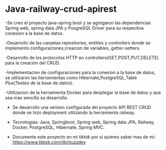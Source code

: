 <h1>Java-railway-crud-apirest</h1>

-Se creo el proyecto java-spring boot y se agregaron las dependencias Spring web, spring data JPA y PosgreSQL Driver para su respectiva conexion a la base de datos.

-Desarrollo de las carpetas repositories, entities y controllers donde se implemento configuraciones,creacion de variables, getter-setters.

-Desarrollo de los protocolos HTTP en controllers(GET,POST,PUT,DELETE) para la creacion del CRUD.

-Implementacion de configuraciones para la conexion a la base de datos, se utilizaron las herramientas como Hibernate,PostgreSQL,Table Plus(Testeo de la base de datos).

-Utilizacion de la herramienta Docker para desplegar la base de datos y que sea mas sencillo su desarrollo.

- Se desarrollo una version configurada del proyecto API REST CRUD donde se hizo deployment utilizando la herramienta railway.

- Tecnologias: Java, Springboot, Spring web, Spring data JPA, Railway, Docker, PostgreSQL, Hibernate, Spring MVC.

- Documente este proyecto en mi tiktok por si quieres saber mas de mi: https://www.tiktok.com/@chuzzdev
